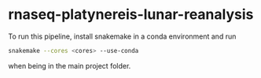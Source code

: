 # rnaseq-platynereis-lunar-reanalysis
To run this pipeline, install snakemake in a conda environment and run 
```bash
snakemake --cores <cores> --use-conda
```
when being in the main project folder.
